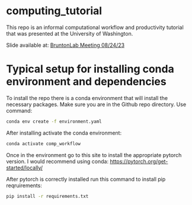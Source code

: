 # computing_tutorial
This repo is an informal computational workflow and productivity tutorial that was presented at the University of Washington.

Slide available at: [BruntonLab Meeting 08/24/23](https://docs.google.com/presentation/d/1Hz9PwWblYLvo1TFiZbOrGMarjNNcP17WNFkGSrxVUgM/edit?usp=sharing)

# Typical setup for installing conda environment and dependencies

To install the repo there is a conda environment that will install the necessary packages. Make sure you are in the Github repo directory.
Use command:
```sh
conda env create -f environment.yaml
```

After installing activate the conda environment:
```sh
conda activate comp_workflow
```

Once in the environment go to this site to install the appropriate pytorch version. I would recommend using conda:
https://pytorch.org/get-started/locally/

After pytorch is correctly installed run this command to install pip reqruirements:
```sh
pip install -r requirements.txt
```
